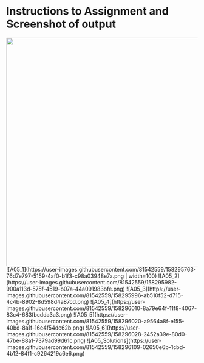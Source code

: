 <h1>Instructions to Assignment and Screenshot of output</h1>

<img src ="https://user-images.githubusercontent.com/81542559/158295763-76d7e797-5159-4af0-b1f3-c98a03948e7a.png" width="600">
![A05_1](https://user-images.githubusercontent.com/81542559/158295763-76d7e797-5159-4af0-b1f3-c98a03948e7a.png | width=100)
![A05_2](https://user-images.githubusercontent.com/81542559/158295982-900a113d-575f-4519-b07a-44a091983bfe.png)
![A05_3](https://user-images.githubusercontent.com/81542559/158295996-ab510f52-d715-4c4b-8902-8d598d4a87cd.png)
![A05_4](https://user-images.githubusercontent.com/81542559/158296010-8a79e64f-11f8-4067-83c4-683fbcdda3a3.png)
![A05_5](https://user-images.githubusercontent.com/81542559/158296020-a9564a8f-e155-40bd-8a1f-16e4f54dc62b.png)
![A05_6](https://user-images.githubusercontent.com/81542559/158296028-2452a39e-80d0-47be-88a1-7379ad99d61c.png)
![A05_Solutions](https://user-images.githubusercontent.com/81542559/158296109-02650e6b-1cbd-4b12-84f1-c9264219c6e6.png)
